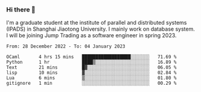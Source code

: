 ### Hi there 👋

I'm a graduate student at the institute of parallel and distributed systems (IPADS) in Shanghai Jiaotong University. I mainly work on database system. I will be joining Jump Trading as a software engineer in spring 2023.

<!--START_SECTION:waka-->

```text
From: 28 December 2022 - To: 04 January 2023

OCaml       4 hrs 15 mins   ██████████████████░░░░░░░   71.69 %
Python      1 hr            ████▒░░░░░░░░░░░░░░░░░░░░   16.89 %
Text        21 mins         █▓░░░░░░░░░░░░░░░░░░░░░░░   06.05 %
lisp        10 mins         ▓░░░░░░░░░░░░░░░░░░░░░░░░   02.84 %
Lua         6 mins          ▒░░░░░░░░░░░░░░░░░░░░░░░░   01.80 %
gitignore   1 min           ░░░░░░░░░░░░░░░░░░░░░░░░░   00.29 %
```

<!--END_SECTION:waka-->

<!--
**yqmmm/yqmmm** is a ✨ _special_ ✨ repository because its `README.md` (this file) appears on your GitHub profile.

Here are some ideas to get you started:

- 🔭 I’m currently working on ...
- 🌱 I’m currently learning ...
- 👯 I’m looking to collaborate on ...
- 🤔 I’m looking for help with ...
- 💬 Ask me about ...
- 📫 How to reach me: ...
- 😄 Pronouns: ...
- ⚡ Fun fact: ...
-->
